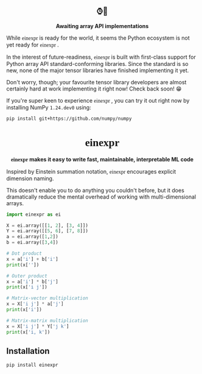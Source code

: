 <h2 align="center"> ⌚︎👀 </h2>
<p align="center">
    <b>Awaiting array API implementations</b>
</p>


While <font face = "Monaco"> einexpr </font> is ready for the world, it seems the Python ecosystem is not yet ready for <font face = "Monaco"> einexpr </font>.

In the interest of future-readiness, <font face = "Monaco"> einexpr </font> is built with first-class support for Python array API standard-conforming libraries. Since the standard is so new, none of the major tensor libraries have finished implementing it yet.

Don't worry, though; your favourite tensor library developers are almost certainly hard at work implementing it right now! Check back soon! 😁

If you're super keen to experience <font face = "Monaco"> einexpr </font>, you can try it out right now by installing NumPy `1.24.dev0` using:

```bash
pip install git+https://github.com/numpy/numpy
```

<h1 align="center"> <font face = "Monaco"> einexpr </font> </h1>

<p align="center">
    <b> <font face = "Monaco"> einexpr </font> makes it easy to write fast, maintainable, interpretable ML code </b>
</p>

Inspired by Einstein summation notation, <font face = "Monaco"> einexpr </font> encourages explicit dimension naming.

This doesn't enable you to do anything you couldn't before, but it does dramatically reduce the mental overhead of working with multi-dimensional arrays.

```python
import einexpr as ei

X = ei.array([[1, 2], [3, 4]])
Y = ei.array([[5, 6], [7, 8]])
a = ei.array([1,2])
b = ei.array([3,4])

# Dot product
x = a['i'] + b['i']
print(x[''])

# Outer product
x = a['i'] * b['j']
print(x['i j'])

# Matrix-vector multiplication
x = X['i j'] * a['j']
print(x['i'])

# Matrix-matrix multiplication
x = X['i j'] * Y['j k']
print(x['i, k'])
```

## Installation

```bash
pip install einexpr
```